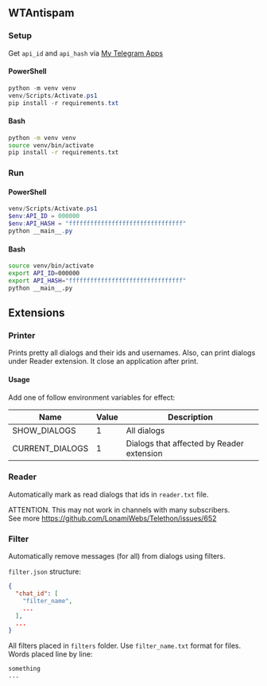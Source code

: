 ## WTAntispam

### Setup

Get `api_id` and `api_hash` via [My Telegram Apps](https://my.telegram.org/apps)

#### PowerShell

```powershell
python -m venv venv
venv/Scripts/Activate.ps1
pip install -r requirements.txt
```

#### Bash

```bash
python -m venv venv
source venv/bin/activate
pip install -r requirements.txt
```

### Run

#### PowerShell

```powershell
venv/Scripts/Activate.ps1
$env:API_ID = 000000
$env:API_HASH = "ffffffffffffffffffffffffffffffff"
python __main__.py
```

#### Bash

```bash
source venv/bin/activate
export API_ID=000000
export API_HASH="ffffffffffffffffffffffffffffffff"
python __main__.py
```

## Extensions

### Printer

Prints pretty all dialogs and their ids and usernames. Also, can print dialogs under Reader extension. It close an
application after print.

#### Usage

Add one of follow environment variables for effect:

Name|Value|Description
---|---|---
SHOW_DIALOGS|1|All dialogs
CURRENT_DIALOGS|1|Dialogs that affected by Reader extension

### Reader

Automatically mark as read dialogs that ids in `reader.txt` file.

ATTENTION. This may not work in channels with many subscribers.<br>See
more https://github.com/LonamiWebs/Telethon/issues/652

### Filter

Automatically remove messages (for all) from dialogs using filters.

`filter.json` structure:

```json
{
  "chat_id": [
    "filter_name",
    ...
  ],
  ...
}
```

All filters placed in `filters` folder. Use `filter_name.txt` format for files. Words placed line by line:

```text
something
...
```